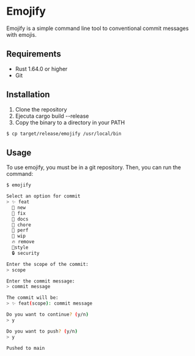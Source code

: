 # Emojify

Emojify is a simple command line tool to conventional commit messages with emojis.

## Requirements

- Rust 1.64.0 or higher
- Git

## Installation

1. Clone the repository
2. Ejecuta cargo build --release
3. Copy the binary to a directory in your PATH

```bash
$ cp target/release/emojify /usr/local/bin
```

## Usage

To use emojify, you must be in a git repository. Then, you can run the command:

```bash
$ emojify

Select an option for commit
> ✨ feat
  🎉 new
  🐛 fix
  📗 docs
  🔧 chore
  🚀 perf
  🚧 wip
  🔥 remove
  💄style
  🔒 security

Enter the scope of the commit:
> scope

Enter the commit message:
> commit message

The commit will be:
> ✨ feat(scope): commit message

Do you want to continue? (y/n)
> y

Do you want to push? (y/n)
> y

Pushed to main
```
